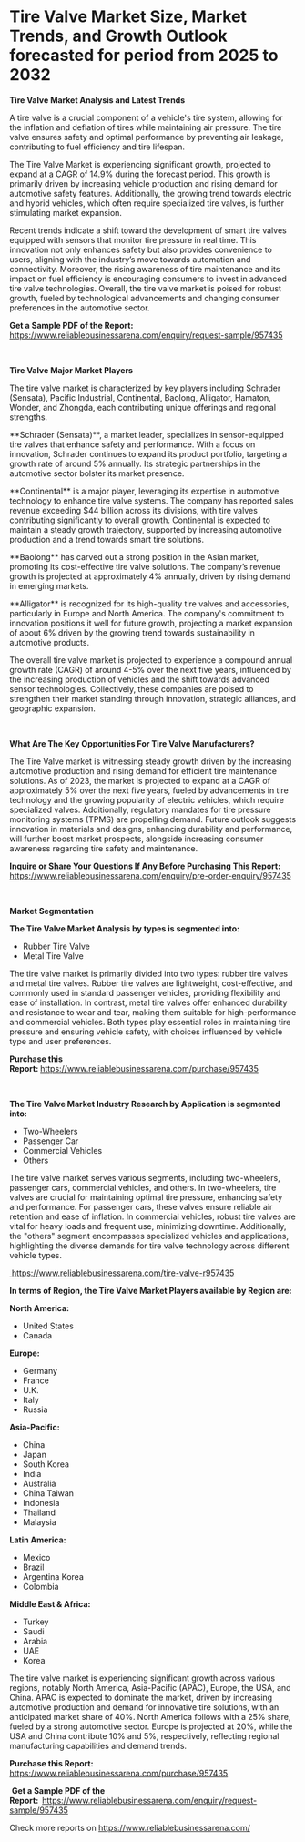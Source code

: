 <p><h1>Tire Valve Market Size, Market Trends, and Growth Outlook forecasted for period from 2025 to 2032</h1></p><p><strong>Tire Valve Market Analysis and Latest Trends</strong></p>
<p><p>A tire valve is a crucial component of a vehicle's tire system, allowing for the inflation and deflation of tires while maintaining air pressure. The tire valve ensures safety and optimal performance by preventing air leakage, contributing to fuel efficiency and tire lifespan.</p><p>The Tire Valve Market is experiencing significant growth, projected to expand at a CAGR of 14.9% during the forecast period. This growth is primarily driven by increasing vehicle production and rising demand for automotive safety features. Additionally, the growing trend towards electric and hybrid vehicles, which often require specialized tire valves, is further stimulating market expansion. </p><p>Recent trends indicate a shift toward the development of smart tire valves equipped with sensors that monitor tire pressure in real time. This innovation not only enhances safety but also provides convenience to users, aligning with the industry’s move towards automation and connectivity. Moreover, the rising awareness of tire maintenance and its impact on fuel efficiency is encouraging consumers to invest in advanced tire valve technologies. Overall, the tire valve market is poised for robust growth, fueled by technological advancements and changing consumer preferences in the automotive sector.</p></p>
<p><strong>Get a Sample PDF of the Report:&nbsp;</strong> <a href="https://www.reliablebusinessarena.com/enquiry/request-sample/957435?utm_campaign=2279&utm_medium=2&utm_source=Github&utm_content=ia&utm_term=21022025&utm_id=tire-valve">https://www.reliablebusinessarena.com/enquiry/request-sample/957435</a></p>
<p>&nbsp;</p>
<p><strong>Tire Valve Major Market Players</strong></p>
<p><p>The tire valve market is characterized by key players including Schrader (Sensata), Pacific Industrial, Continental, Baolong, Alligator, Hamaton, Wonder, and Zhongda, each contributing unique offerings and regional strengths.</p><p>**Schrader (Sensata)**, a market leader, specializes in sensor-equipped tire valves that enhance safety and performance. With a focus on innovation, Schrader continues to expand its product portfolio, targeting a growth rate of around 5% annually. Its strategic partnerships in the automotive sector bolster its market presence.</p><p>**Continental** is a major player, leveraging its expertise in automotive technology to enhance tire valve systems. The company has reported sales revenue exceeding $44 billion across its divisions, with tire valves contributing significantly to overall growth. Continental is expected to maintain a steady growth trajectory, supported by increasing automotive production and a trend towards smart tire solutions.</p><p>**Baolong** has carved out a strong position in the Asian market, promoting its cost-effective tire valve solutions. The company’s revenue growth is projected at approximately 4% annually, driven by rising demand in emerging markets. </p><p>**Alligator** is recognized for its high-quality tire valves and accessories, particularly in Europe and North America. The company's commitment to innovation positions it well for future growth, projecting a market expansion of about 6% driven by the growing trend towards sustainability in automotive products.</p><p>The overall tire valve market is projected to experience a compound annual growth rate (CAGR) of around 4-5% over the next five years, influenced by the increasing production of vehicles and the shift towards advanced sensor technologies. Collectively, these companies are poised to strengthen their market standing through innovation, strategic alliances, and geographic expansion.</p></p>
<p>&nbsp;</p>
<p><strong>What Are The Key Opportunities For Tire Valve Manufacturers?</strong></p>
<p><p>The Tire Valve market is witnessing steady growth driven by the increasing automotive production and rising demand for efficient tire maintenance solutions. As of 2023, the market is projected to expand at a CAGR of approximately 5% over the next five years, fueled by advancements in tire technology and the growing popularity of electric vehicles, which require specialized valves. Additionally, regulatory mandates for tire pressure monitoring systems (TPMS) are propelling demand. Future outlook suggests innovation in materials and designs, enhancing durability and performance, will further boost market prospects, alongside increasing consumer awareness regarding tire safety and maintenance.</p></p>
<p><strong>Inquire or Share Your Questions If Any Before Purchasing This Report:</strong> <a href="https://www.reliablebusinessarena.com/enquiry/pre-order-enquiry/957435?utm_campaign=2279&utm_medium=2&utm_source=Github&utm_content=ia&utm_term=21022025&utm_id=tire-valve">https://www.reliablebusinessarena.com/enquiry/pre-order-enquiry/957435</a></p>
<p>&nbsp;</p>
<p><strong>Market Segmentation</strong></p>
<p><strong>The Tire Valve Market Analysis by types is segmented into:</strong></p>
<p><ul><li>Rubber Tire Valve</li><li>Metal Tire Valve</li></ul></p>
<p><p>The tire valve market is primarily divided into two types: rubber tire valves and metal tire valves. Rubber tire valves are lightweight, cost-effective, and commonly used in standard passenger vehicles, providing flexibility and ease of installation. In contrast, metal tire valves offer enhanced durability and resistance to wear and tear, making them suitable for high-performance and commercial vehicles. Both types play essential roles in maintaining tire pressure and ensuring vehicle safety, with choices influenced by vehicle type and user preferences.</p></p>
<p><strong>Purchase this Report:&nbsp;</strong><a href="https://www.reliablebusinessarena.com/purchase/957435?utm_campaign=2279&utm_medium=2&utm_source=Github&utm_content=ia&utm_term=21022025&utm_id=tire-valve">https://www.reliablebusinessarena.com/purchase/957435</a></p>
<p>&nbsp;</p>
<p><strong>The Tire Valve Market Industry Research by Application is segmented into:</strong></p>
<p><ul><li>Two-Wheelers</li><li>Passenger Car</li><li>Commercial Vehicles</li><li>Others</li></ul></p>
<p><p>The tire valve market serves various segments, including two-wheelers, passenger cars, commercial vehicles, and others. In two-wheelers, tire valves are crucial for maintaining optimal tire pressure, enhancing safety and performance. For passenger cars, these valves ensure reliable air retention and ease of inflation. In commercial vehicles, robust tire valves are vital for heavy loads and frequent use, minimizing downtime. Additionally, the "others" segment encompasses specialized vehicles and applications, highlighting the diverse demands for tire valve technology across different vehicle types.</p></p>
<p><a href="https://www.reliablebusinessarena.com/tire-valve-r957435?utm_campaign=2279&utm_medium=2&utm_source=Github&utm_content=ia&utm_term=21022025&utm_id=tire-valve">&nbsp;https://www.reliablebusinessarena.com/tire-valve-r957435</a></p>
<p><strong>In terms of Region, the Tire Valve Market Players available by Region are:</strong></p>
<p>
    <p> <strong> North America: </strong>
        <ul>
            <li>United States</li>
            <li>Canada</li>
        </ul>
        </p> 
    <p> <strong> Europe: </strong>
        <ul>
            <li>Germany</li>
            <li>France</li>
            <li>U.K.</li>
            <li>Italy</li>
            <li>Russia</li>
        </ul>
        </p> 
    <p> <strong> Asia-Pacific: </strong>
        <ul>
            <li>China</li>
            <li>Japan</li>
            <li>South Korea</li>
            <li>India</li>
            <li>Australia</li>
            <li>China Taiwan</li>
            <li>Indonesia</li>
            <li>Thailand</li>
            <li>Malaysia</li>
        </ul>
        </p> 
    <p> <strong> Latin America: </strong>
        <ul>
            <li>Mexico</li>
            <li>Brazil</li>
            <li>Argentina Korea</li>
            <li>Colombia</li>
        </ul>
        </p> 
    <p> <strong> Middle East & Africa: </strong>
        <ul>
            <li>Turkey</li>
            <li>Saudi</li>
            <li>Arabia</li>
            <li>UAE</li>
            <li>Korea</li>
        </ul>
    </p>
    </p>
<p><p>The tire valve market is experiencing significant growth across various regions, notably North America, Asia-Pacific (APAC), Europe, the USA, and China. APAC is expected to dominate the market, driven by increasing automotive production and demand for innovative tire solutions, with an anticipated market share of 40%. North America follows with a 25% share, fueled by a strong automotive sector. Europe is projected at 20%, while the USA and China contribute 10% and 5%, respectively, reflecting regional manufacturing capabilities and demand trends.</p></p>
<p><strong>Purchase this Report: </strong><a href="https://www.reliablebusinessarena.com/purchase/957435?utm_campaign=2279&utm_medium=2&utm_source=Github&utm_content=ia&utm_term=21022025&utm_id=tire-valve">https://www.reliablebusinessarena.com/purchase/957435</a></p>
<p>&nbsp;<strong>Get a Sample PDF of the Report:&nbsp;&nbsp;</strong><a href="https://www.reliablebusinessarena.com/enquiry/request-sample/957435?utm_campaign=2279&utm_medium=2&utm_source=Github&utm_content=ia&utm_term=21022025&utm_id=tire-valve">https://www.reliablebusinessarena.com/enquiry/request-sample/957435</a></p>
<p><strong></strong></p>
<p>Check more reports on <a href="https://www.reliablebusinessarena.com/?utm_campaign=2279&utm_medium=2&utm_source=Github&utm_content=ia&utm_term=21022025&utm_id=tire-valve">https://www.reliablebusinessarena.com/</a></p>